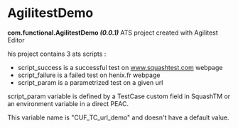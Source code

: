 # AgilitestDemo
**com.functional.AgilitestDemo *(0.0.1)***
ATS project created with Agilitest Editor

his project contains 3 ats scripts :
- script_success is a successful test on www.squashtest.com webpage
- script_failure is a failed test on henix.fr webpage
- script_param is a parametrized test on a given url

script_param variable is defined by a TestCase custom field in SquashTM or an environment variable in a direct PEAC.

This variable name is "CUF_TC_url_demo" and doesn't have a default value.
